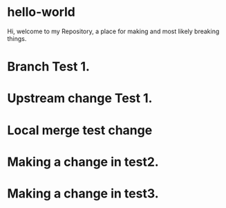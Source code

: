 # hello-world

Hi, welcome to my Repository, a place for making and most likely breaking things. 

# Branch Test 1.
# Upstream change Test 1.
# Local merge test change
# Making a change in test2.
# Making a change in test3.
